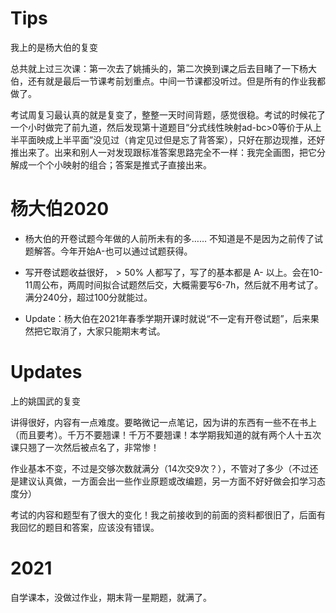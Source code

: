 # Tips

我上的是杨大伯的复变

总共就上过三次课：第一次去了姚捕头的，第二次换到课之后去目睹了一下杨大伯，还有就是最后一节课考前划重点。中间一节课都没听过。但是所有的作业我都做了。

考试周复习最认真的就是复变了，整整一天时间背题，感觉很稳。考试的时候花了一个小时做完了前九道，然后发现第十道题目“分式线性映射ad-bc>0等价于从上半平面映成上半平面”没见过（肯定见过但是忘了背答案），只好在那边现推，还好推出来了。出来和别人一对发现跟标准答案思路完全不一样：我完全画图，把它分解成一个个小映射的组合；答案是推式子直接出来。

# 杨大伯2020

- 杨大伯的开卷试题今年做的人前所未有的多…… 不知道是不是因为之前传了试题解答。今年开始A-也可以通过试题获得。

- 写开卷试题收益很好，$> 50\%$ 人都写了，写了的基本都是 A- 以上。会在10-11周公布，两周时间拟合试题然后交，大概需要写6-7h，然后就不用考试了。满分240分，超过100分就能过。

- Update：杨大伯在2021年春季学期开课时就说“不一定有开卷试题”，后来果然把它取消了，大家只能期末考试。

# Updates

上的姚国武的复变

讲得很好，内容有一点难度。要略微记一点笔记，因为讲的东西有一些不在书上（而且要考）。千万不要翘课！千万不要翘课！本学期我知道的就有两个人十五次课只翘了一次然后被点名了，非常惨！

作业基本不变，不过是交够次数就满分（14次交9次？），不管对了多少（不过还是建议认真做，一方面会出一些作业原题或改编题，另一方面不好好做会扣学习态度分）

考试的内容和题型有了很大的变化！我之前接收到的前面的资料都很旧了，后面有我回忆的题目和答案，应该没有错误。

# 2021

自学课本，没做过作业，期末背一星期题，就满了。
